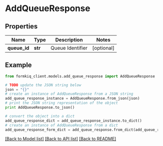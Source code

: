 # AddQueueResponse


## Properties

Name | Type | Description | Notes
------------ | ------------- | ------------- | -------------
**queue_id** | **str** | Queue Identifier | [optional] 

## Example

```python
from formkiq_client.models.add_queue_response import AddQueueResponse

# TODO update the JSON string below
json = "{}"
# create an instance of AddQueueResponse from a JSON string
add_queue_response_instance = AddQueueResponse.from_json(json)
# print the JSON string representation of the object
print AddQueueResponse.to_json()

# convert the object into a dict
add_queue_response_dict = add_queue_response_instance.to_dict()
# create an instance of AddQueueResponse from a dict
add_queue_response_form_dict = add_queue_response.from_dict(add_queue_response_dict)
```
[[Back to Model list]](../README.md#documentation-for-models) [[Back to API list]](../README.md#documentation-for-api-endpoints) [[Back to README]](../README.md)


